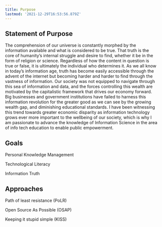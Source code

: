 ```yaml
---
title: Purpose
lastmod: '2021-12-29T16:53:56.879Z'
---
```


## Statement of Purpose

The comprehension of our universe is constantly morphed by the information available and what is considered to be true. 
That truth is the core of humanity’s internal struggle and desire to find, whether it be in the form of religion or science. 
Regardless of how the content in question is true or false, it is ultimately the individual who determines it. 
As we all know in today’s information age, truth has become easily accessible through the advent of the internet but becoming harder and harder to find through the vastness of information. 
Our society was not equipped to navigate through this sea of information and data, and the forces controlling this wealth are motivated by the capitalistic framework that drives our economy forward. 
Big businesses and government institutions have failed to harness this information revolution for the greater good as we can see by the growing wealth gap, and diminishing educational standards. 
I have been witnessing this trend towards greater economic disparity as information technology grows ever more important to the wellbeing of our society, 
which is why I am passionate to advance the knowledge of Information Science in the area of info tech education to enable public empowerment.

## Goals

Personal Knowledge Management

Technological Literacy

Information Truth

## Approaches

Path of least resistance (PoLR)

Open Source As Possible (OSAP)

Keeping it stupid simple (KISS)
